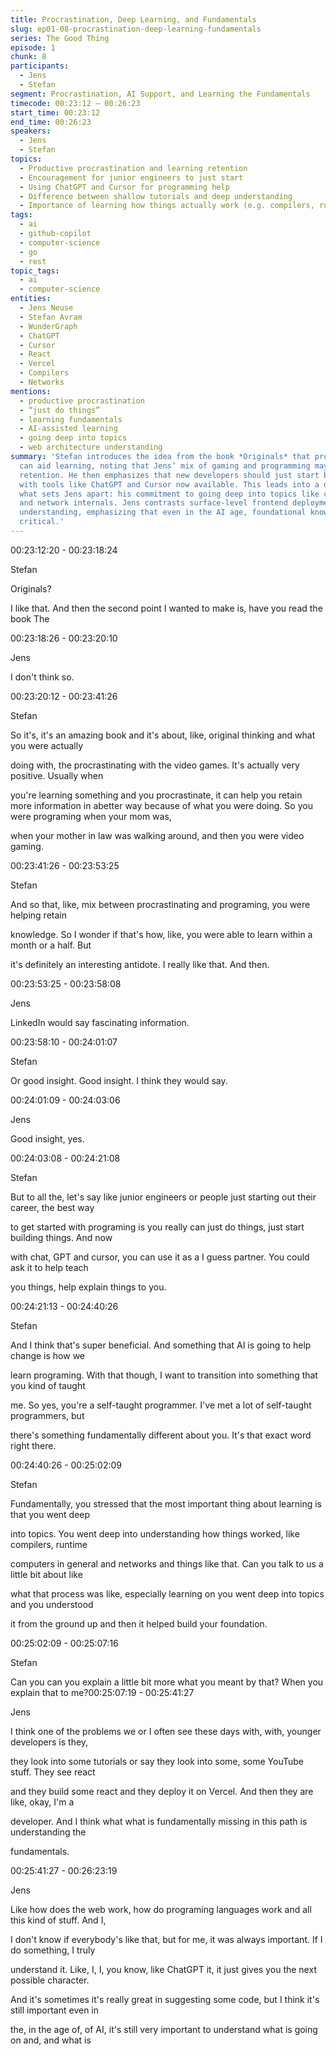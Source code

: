 ```yaml
---
title: Procrastination, Deep Learning, and Fundamentals
slug: ep01-08-procrastination-deep-learning-fundamentals
series: The Good Thing
episode: 1
chunk: 8
participants:
  - Jens
  - Stefan
segment: Procrastination, AI Support, and Learning the Fundamentals
timecode: 00:23:12 – 00:26:23
start_time: 00:23:12
end_time: 00:26:23
speakers:
  - Jens
  - Stefan
topics:
  - Productive procrastination and learning retention
  - Encouragement for junior engineers to just start
  - Using ChatGPT and Cursor for programming help
  - Difference between shallow tutorials and deep understanding
  - Importance of learning how things actually work (e.g. compilers, runtimes, networks)
tags:
  - ai
  - github-copilot
  - computer-science
  - go
  - rest
topic_tags:
  - ai
  - computer-science
entities:
  - Jens Neuse
  - Stefan Avram
  - WunderGraph
  - ChatGPT
  - Cursor
  - React
  - Vercel
  - Compilers
  - Networks
mentions:
  - productive procrastination
  - “just do things”
  - learning fundamentals
  - AI-assisted learning
  - going deep into topics
  - web architecture understanding
summary: 'Stefan introduces the idea from the book *Originals* that procrastination
  can aid learning, noting that Jens’ mix of gaming and programming may have supported
  retention. He then emphasizes that new developers should just start building, especially
  with tools like ChatGPT and Cursor now available. This leads into a discussion of
  what sets Jens apart: his commitment to going deep into topics like compilers, runtimes,
  and network internals. Jens contrasts surface-level frontend deployment with true
  understanding, emphasizing that even in the AI age, foundational knowledge remains
  critical.'
---
```



00:23:12:20 - 00:23:18:24

Stefan

Originals?

I like that. And then the second point I wanted to make is, have you read the book The

00:23:18:26 - 00:23:20:10

Jens

I don't think so.

00:23:20:12 - 00:23:41:26

Stefan

So it's, it's an amazing book and it's about, like, original thinking and what you were actually

doing with, the procrastinating with the video games. It's actually very positive. Usually when

you're learning something and you procrastinate, it can help you retain more information in abetter way because of what you were doing. So you were programing when your mom was,

when your mother in law was walking around, and then you were video gaming.

00:23:41:26 - 00:23:53:25

Stefan

And so that, like, mix between procrastinating and programing, you were helping retain

knowledge. So I wonder if that's how, like, you were able to learn within a month or a half. But

it's definitely an interesting antidote. I really like that. And then.

00:23:53:25 - 00:23:58:08

Jens

LinkedIn would say fascinating information.

00:23:58:10 - 00:24:01:07

Stefan

Or good insight. Good insight. I think they would say.

00:24:01:09 - 00:24:03:06

Jens

Good insight, yes.

00:24:03:08 - 00:24:21:08

Stefan

But to all the, let's say like junior engineers or people just starting out their career, the best way

to get started with programing is you really can just do things, just start building things. And now

with chat, GPT and cursor, you can use it as a I guess partner. You could ask it to help teach

you things, help explain things to you.

00:24:21:13 - 00:24:40:26

Stefan

And I think that's super beneficial. And something that AI is going to help change is how we

learn programing. With that though, I want to transition into something that you kind of taught

me. So yes, you're a self-taught programmer. I've met a lot of self-taught programmers, but

there's something fundamentally different about you. It's that exact word right there.

00:24:40:26 - 00:25:02:09

Stefan

Fundamentally, you stressed that the most important thing about learning is that you went deep

into topics. You went deep into understanding how things worked, like compilers, runtime

computers in general and networks and things like that. Can you talk to us a little bit about like

what that process was like, especially learning on you went deep into topics and you understood

it from the ground up and then it helped build your foundation.

00:25:02:09 - 00:25:07:16

Stefan

Can you can you explain a little bit more what you meant by that? When you explain that to me?00:25:07:19 - 00:25:41:27

Jens

I think one of the problems we or I often see these days with, with, younger developers is they,

they look into some tutorials or say they look into some, some YouTube stuff. They see react

and they build some react and they deploy it on Vercel. And then they are like, okay, I'm a

developer. And I think what what is fundamentally missing in this path is understanding the

fundamentals.

00:25:41:27 - 00:26:23:19

Jens

Like how does the web work, how do programing languages work and all this kind of stuff. And I,

I don't know if everybody's like that, but for me, it was always important. If I do something, I truly

understand it. Like, I, I, you know, like ChatGPT it, it just gives you the next possible character.

And it's sometimes it's really great in suggesting some code, but I think it's still important even in

the, in the age of, of AI, it's still very important to understand what is going on and, and what is

